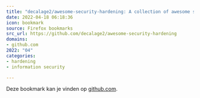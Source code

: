 ```yaml
---
title: "decalage2/awesome-security-hardening: A collection of awesome security hardening guides, tools and o..."
date: 2022-04-18 06:18:36
icon: bookmark
source: Firefox bookmarks
src_url: https://github.com/decalage2/awesome-security-hardening
domains:
- github.com
2022: "04"
categories:
- hardening
- information security

---
```

Deze bookmark kan je vinden op [github.com](https://github.com/decalage2/awesome-security-hardening).
